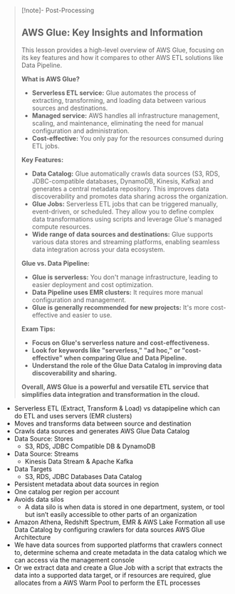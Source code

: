 
>[!note]- Post-Processing
>## AWS Glue: Key Insights and Information
>
>This lesson provides a high-level overview of AWS Glue, focusing on its key features and how it compares to other AWS ETL solutions like Data Pipeline.
>
>**What is AWS Glue?**
>
>* **Serverless ETL service:** Glue automates the process of extracting, transforming, and loading data between various sources and destinations.
>* **Managed service:** AWS handles all infrastructure management, scaling, and maintenance, eliminating the need for manual configuration and administration.
>* **Cost-effective:** You only pay for the resources consumed during ETL jobs.
>
>**Key Features:**
>
>* **Data Catalog:** Glue automatically crawls data sources (S3, RDS, JDBC-compatible databases, DynamoDB, Kinesis, Kafka) and generates a central metadata repository. This improves data discoverability and promotes data sharing across the organization.
>* **Glue Jobs:** Serverless ETL jobs that can be triggered manually, event-driven, or scheduled. They allow you to define complex data transformations using scripts and leverage Glue's managed compute resources.
>* **Wide range of data sources and destinations:** Glue supports various data stores and streaming platforms, enabling seamless data integration across your data ecosystem.
>
>**Glue vs. Data Pipeline:**
>
>* **Glue is serverless:** You don't manage infrastructure, leading to easier deployment and cost optimization.
>* **Data Pipeline uses EMR clusters:** It requires more manual configuration and management.
>* **Glue is generally recommended for new projects:** It's more cost-effective and easier to use.
>
>**Exam Tips:**
>
>* **Focus on Glue's serverless nature and cost-effectiveness.**
>* **Look for keywords like "serverless," "ad hoc," or "cost-effective" when comparing Glue and Data Pipeline.**
>* **Understand the role of the Glue Data Catalog in improving data discoverability and sharing.**
>
>
>**Overall, AWS Glue is a powerful and versatile ETL service that simplifies data integration and transformation in the cloud.**
>

- Serverless ETL (Extract, Transform & Load) vs datapipeline which can do ETL and uses servers (EMR clusters)
- Moves and transforms data between source and destination
- Crawls data sources and generates AWS Glue Data Catalog
- Data Source: Stores
	- S3, RDS, JDBC Compatible DB & DynamoDB
- Data Source: Streams
	- Kinesis Data Stream & Apache Kafka
- Data Targets
	- S3, RDS, JDBC Databases
Data Catalog
- Persistent metadata about data sources in region
- One catalog per region per account
- Avoids data silos
	- A data silo is when data is stored in one department, system, or tool but isn’t easily accessible to other parts of an organization
- Amazon Athena, Redshift Spectrum, EMR & AWS Lake Formation all use Data Catalog by configuring crawlers for data sources
AWS Glue Architecture
- We have data sources from supported platforms that crawlers connect to, determine schema and create metadata in the data catalog which we can access via the management console 
- Or we extract data and create a Glue Job with a script that extracts the data into a supported data target, or if resources are required, glue allocates from a AWS Warm Pool to perform the ETL processes